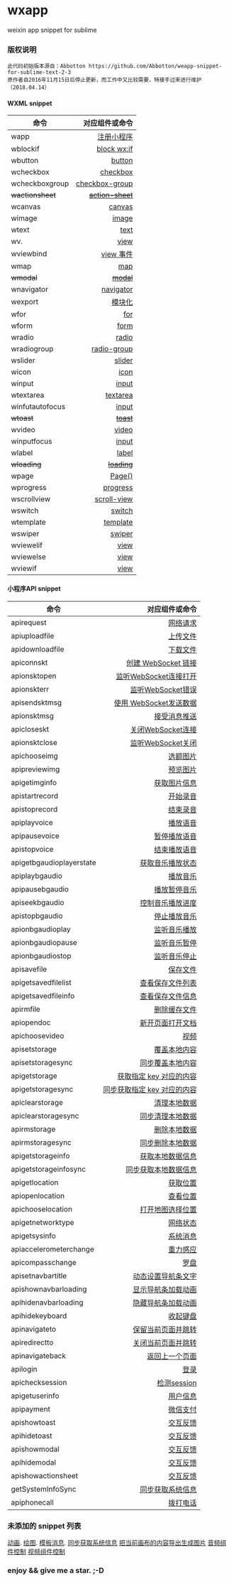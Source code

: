 # wxapp
weixin app snippet for sublime


### 版权说明
	此代码初始版本源自：Abbotton https://github.com/Abbotton/weapp-snippet-for-sublime-text-2-3
	原作者自2016年11月15日后停止更新，而工作中又比较需要，特接手过来进行维护（2018.04.14）



#### WXML snippet

| 命令 | 对应组件或命令 |
| -----|----:|
| wapp | [注册小程序](https://mp.weixin.qq.com/debug/wxadoc/dev/framework/app-service/app.html) |
| wblockif | [block wx:if](https://mp.weixin.qq.com/debug/wxadoc/dev/framework/view/wxml/conditional.html)  |
| wbutton | [button](https://mp.weixin.qq.com/debug/wxadoc/dev/component/button.html) |
| wcheckbox | [checkbox][2] |
| wcheckboxgroup | [checkbox-group][2] |
| ~~wactionsheet~~ | [~~action-sheet~~](https://mp.weixin.qq.com/debug/wxadoc/dev/component/action-sheet.html) |
| wcanvas | [canvas](https://mp.weixin.qq.com/debug/wxadoc/dev/component/canvas.html#canvas) |
| wimage |[image](https://mp.weixin.qq.com/debug/wxadoc/dev/component/image.html)|
| wtext | [text](https://mp.weixin.qq.com/debug/wxadoc/dev/component/text.html) |
| wv. | [view][4] |
| wviewbind | [view 事件](https://mp.weixin.qq.com/debug/wxadoc/dev/framework/view/wxml/event.html) |
| wmap | [map](https://mp.weixin.qq.com/debug/wxadoc/dev/component/map.html)|
| ~~wmodal~~ | [~~modal~~](https://mp.weixin.qq.com/debug/wxadoc/dev/component/modal.html)|
| wnavigator |[navigator](https://mp.weixin.qq.com/debug/wxadoc/dev/component/navigator.html)|
| wexport | [模块化](https://mp.weixin.qq.com/debug/wxadoc/dev/framework/app-service/module.html)|
| wfor | [for](https://mp.weixin.qq.com/debug/wxadoc/dev/view/wxml/data.html) |
| wform |[form](https://mp.weixin.qq.com/debug/wxadoc/dev/component/form.html)|
| wradio|[radio][5]|
| wradiogroup|[radio-group][5]|
| wslider|[slider](https://mp.weixin.qq.com/debug/wxadoc/dev/component/slider.html)|
| wicon|[icon](https://mp.weixin.qq.com/debug/wxadoc/dev/component/icon.html)|
| winput|[input][3]|
| wtextarea|[textarea](https://mp.weixin.qq.com/debug/wxadoc/dev/component/textarea.html)|
| winfutautofocus|[input][3]|
| ~~wtoast~~|[~~toast~~](https://mp.weixin.qq.com/debug/wxadoc/dev/component/toast.html)|
| wvideo|[video](https://mp.weixin.qq.com/debug/wxadoc/dev/component/video.html)|
| winputfocus|[input][3]|
| wlabel|[label](https://mp.weixin.qq.com/debug/wxadoc/dev/component/label.html)|
| ~~wloading~~|[~~loading~~](https://mp.weixin.qq.com/debug/wxadoc/dev/component/loading.html)|
| wpage|[Page()](https://mp.weixin.qq.com/debug/wxadoc/dev/framework/app-service/page.html)|
| wprogress|[progress](https://mp.weixin.qq.com/debug/wxadoc/dev/component/progress.html)|
| wscrollview|[scroll-view](https://mp.weixin.qq.com/debug/wxadoc/dev/component/scroll-view.html)|
| wswitch|[switch](https://mp.weixin.qq.com/debug/wxadoc/dev/component/switch.html)|
| wtemplate|[template](https://mp.weixin.qq.com/debug/wxadoc/dev/framework/view/wxml/template.html)|
| wswiper|[swiper](https://mp.weixin.qq.com/debug/wxadoc/dev/component/swiper.html)|
| wviewelif|[view][4]|
| wviewelse|[view][4]|
| wviewif|[view][4]|


#### 小程序API snippet

| 命令 | 对应组件或命令 |
| -----|----:|
| apirequest| [网络请求](https://mp.weixin.qq.com/debug/wxadoc/dev/api/network-request.html) | 
| apiuploadfile| [上传文件][15] | 
| apidownloadfile| [下载文件][15] | 
| apiconnskt| [创建 WebSocket 链接][14] | 
| apionsktopen| [监听WebSocket连接打开][14] | 
| apionskterr| [监听WebSocket错误][14] | 
| apisendsktmsg| [使用 WebSocket发送数据][14] | 
| apionsktmsg| [接受消息推送][14] | 
| apicloseskt| [关闭WebSocket连接][14] | 
| apionsktclose| [监听WebSocket关闭][14] | 
| apichooseimg| [选额图片][13] | 
| apipreviewimg| [预览图片][13] |
| apigetimginfo| [获取图片信息][13] |
| apistartrecord| [开始录音][12] | 
| apistoprecord| [结束录音][12] | 
| apiplayvoice| [播放语音][1] | 
| apipausevoice| [暂停播放语音][1] | 
| apistopvoice| [结束播放语音][1] | 
| apigetbgaudioplayerstate| [获取音乐播放状态][6] | 
| apiplaybgaudio| [播放音乐][6] | 
| apipausebgaudio| [播放暂停音乐][6] | 
| apiseekbgaudio| [控制音乐播放进度][6] | 
| apistopbgaudio| [停止播放音乐][6] | 
| apionbgaudioplay| [监听音乐播放][6] | 
| apionbgaudiopause| [监听音乐暂停][6] | 
| apionbgaudiostop| [监听音乐停止][6] | 
| apisavefile| [保存文件][16] | 
| apigetsavedfilelist | [查看保存文件列表][16] |  
| apigetsavedfileinfo| [查看保存文件信息][16] | 
| apirmfile| [删除缓存文件][16] | 
| apiopendoc| [新开页面打开文档][16] | 
| apichoosevideo| [视频](https://mp.weixin.qq.com/debug/wxadoc/dev/api/media-video.html) | 
| apisetstorage| [覆盖本地内容][7] | 
| apisetstoragesync| [同步覆盖本地内容][7] | 
| apigetstorage| [获取指定 key 对应的内容][7] | 
| apigetstoragesync| [同步获取指定 key 对应的内容][7]  | 
| apiclearstorage| [清理本地数据][7] | 
| apiclearstoragesync| [同步清理本地数据][7]| 
| apirmstorage| [删除本地数据][7]| 
| apirmstoragesync| [同步删除本地数据][7]| 
| apigetstorageinfo| [获取本地数据信息][7]| 
| apigetstorageinfosync| [同步获取本地数据信息][7]| 
| apigetlocation| [获取位置][8] | 
| apiopenlocation| [查看位置][8] | 
| apichooselocation| [打开地图选择位置][8] | 
| apigetnetworktype| [网络状态][9] | 
| apigetsysinfo| [系统消息][9] | 
| apiaccelerometerchange| [重力感应][9] | 
| apicompasschange| [罗盘][9] | 
| apisetnavbartitle| [动态设置导航条文字][10] | 
| apishownavbarloading| [显示导航条加载动画][10] | 
| apihidenavbarloading| [隐藏导航条加载动画][10] | 
| apihidekeyboard| [收起键盘](https://mp.weixin.qq.com/debug/wxadoc/dev/api/ui-other.html) | 
| apinavigateto| [保留当前页面并跳转][11] | 
| apiredirectto| [关闭当前页面并跳转][11] | 
| apinavigateback| [返回上一个页面][11] | 
| apilogin| [登录][19] | 
| apichecksession| [检测session][19] | 
| apigetuserinfo| [用户信息](https://mp.weixin.qq.com/debug/wxadoc/dev/api/open.html) | 
| apipayment| [微信支付](https://mp.weixin.qq.com/debug/wxadoc/dev/api/api-pay.html) | 
| apishowtoast| [交互反馈][17] | 
| apihidetoast| [交互反馈][17] | 
| apishowmodal| [交互反馈][17] | 
| apihidemodal| [交互反馈][17] | 
| apishowactionsheet| [交互反馈][17] | 
| getSystemInfoSync| [同步获取系统信息][18] | 
| apiphonecall| [拨打电话][18] | 

[1]: https://mp.weixin.qq.com/debug/wxadoc/dev/api/media-voice.html "语音"
[2]: https://mp.weixin.qq.com/debug/wxadoc/dev/component/checkbox.html "多选"
[3]: https://mp.weixin.qq.com/debug/wxadoc/dev/component/input.html "文本框"
[4]: https://mp.weixin.qq.com/debug/wxadoc/dev/component/view.html "视图"
[5]: https://mp.weixin.qq.com/debug/wxadoc/dev/component/view.html "单选"
[6]: https://mp.weixin.qq.com/debug/wxadoc/dev/api/media-background-audio.html "音乐播放控制"
[7]: https://mp.weixin.qq.com/debug/wxadoc/dev/api/data.html "本地数据"
[8]: https://mp.weixin.qq.com/debug/wxadoc/dev/api/location.html  "地理位置"
[9]: https://mp.weixin.qq.com/debug/wxadoc/dev/api/device.html "设备信息"
[10]: https://mp.weixin.qq.com/debug/wxadoc/dev/api/ui.html "导航条动画"
[11]: https://mp.weixin.qq.com/debug/wxadoc/dev/api/ui-navigate.html "跳转"
[12]: https://mp.weixin.qq.com/debug/wxadoc/dev/api/media-record.html "录音"
[13]: https://mp.weixin.qq.com/debug/wxadoc/dev/api/media-picture.html "预览选择图片"
[14]: https://mp.weixin.qq.com/debug/wxadoc/dev/api/network-socket.html "socket"
[15]: https://mp.weixin.qq.com/debug/wxadoc/dev/api/network-file.html "上传下载文件"
[16]: https://mp.weixin.qq.com/debug/wxadoc/dev/api/file.html "文件"
[17]: https://mp.weixin.qq.com/debug/wxadoc/dev/api/api-react.html "交互反馈"
[18]: https://mp.weixin.qq.com/debug/wxadoc/dev/api/device.html "设备信息"
[19]: https://mp.weixin.qq.com/debug/wxadoc/dev/api/api-login.html "登录"

### 未添加的 snippet 列表

[动画](https://mp.weixin.qq.com/debug/wxadoc/dev/api/api-animation.html).
[绘图](https://mp.weixin.qq.com/debug/wxadoc/dev/api/api-canvas.html).
[模板消息](https://mp.weixin.qq.com/debug/wxadoc/dev/api/notice.html).
[同步获取系统信息](https://mp.weixin.qq.com/debug/wxadoc/dev/api/device.html)
[把当前画布的内容导出生成图片](https://mp.weixin.qq.com/debug/wxadoc/dev/api/api-canvas.html#wxcanvastotempfilepathobject)
[音频组件控制](https://mp.weixin.qq.com/debug/wxadoc/dev/api/api-audio.html)
[视频组件控制](https://mp.weixin.qq.com/debug/wxadoc/dev/api/api-video.html)

### enjoy && give me a star. ;-D
